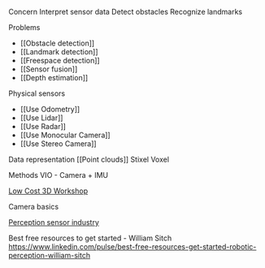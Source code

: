 Concern
Interpret sensor data
Detect obstacles
Recognize landmarks

Problems
* [[Obstacle detection]]
* [[Landmark detection]]
* [[Freespace detection]]
* [[Sensor fusion]]
* [[Depth estimation]]

Physical sensors
* [[Use Odometry]]
* [[Use Lidar]]
* [[Use Radar]]
* [[Use Monocular Camera]]
* [[Use Stereo Camera]]

Data representation
[[Point clouds]]
Stixel
Voxel

Methods
VIO - Camera + IMU

[Low Cost 3D Workshop](https://lc3d.fbk.eu/)

Camera basics

[Perception sensor industry](https://www.linkedin.com/posts/open-source-robotics-foundation_lidar-radar-depthsensors-activity-7039280322772959232-iNw9?utm_source=share&utm_medium=member_android)

Best free resources to get started - William Sitch
https://www.linkedin.com/pulse/best-free-resources-get-started-robotic-perception-william-sitch
